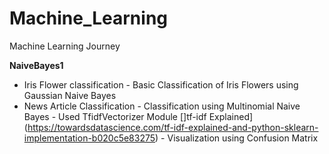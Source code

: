 # Machine_Learning
Machine Learning Journey

**NaiveBayes1**
- Iris Flower classification
           - Basic Classification of Iris Flowers using Gaussian Naive Bayes
 - News Article Classification
           - Classification using Multinomial Naive Bayes
           - Used TfidfVectorizer Module []tf-idf Explained](https://towardsdatascience.com/tf-idf-explained-and-python-sklearn-implementation-b020c5e83275)
           - Visualization using Confusion Matrix
    

